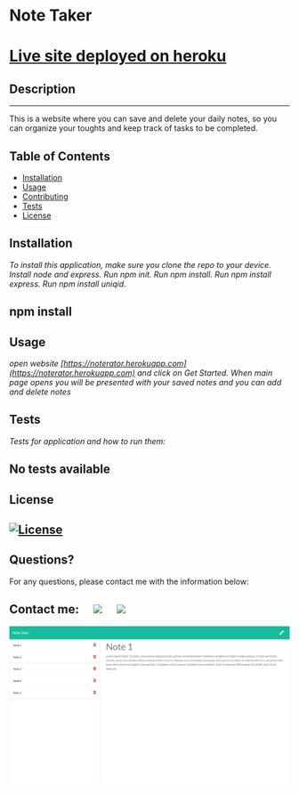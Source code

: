 # Note Taker

# [Live site deployed on heroku](https://noterator.herokuapp.com/)

## Description

---

This is a website where you can save and delete your daily notes, so you can organize your toughts and keep track of tasks to be completed.

## Table of Contents

- [Installation](#installation)
- [Usage](#usage)
- [Contributing](#contributing)
- [Tests](#tests)
- [License](#license)

## Installation

_To install this application, make sure you clone the repo to your device. Install node and express. Run npm init. Run npm install. Run npm install express. Run npm install uniqid._

## npm install

## Usage

_open website [https://noterator.herokuapp.com](https://noterator.herokuapp.com) and click on Get Started. When main page opens you will be presented with your saved notes and you can add and delete notes_

## Tests

_Tests for application and how to run them:_

## No tests available

## License

## [![License](https://img.shields.io/badge/License-MIT-yellow.svg)](https://opensource.org/licenses/MIT)

## Questions?

For any questions, please contact me with the information below:

## Contact me:  [<img src="https://image.flaticon.com/icons/png/512/726/726623.png" width="40" >](mailto:zoneam@gmail.com)  [<img src="https://image.flaticon.com/icons/png/512/270/270798.png" width="40" >](https://github.com/zoneam)

![Screen Capture](./public/assets/capture/screen_capture.png)
